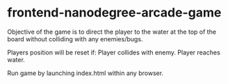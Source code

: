 frontend-nanodegree-arcade-game
===============================

Objective of the game is to direct the player to the water at the top of the board without colliding with any enemies/bugs.

Players position will be reset if:
	Player collides with enemy.
	Player reaches water.

Run game by launching index.html within any browser.

